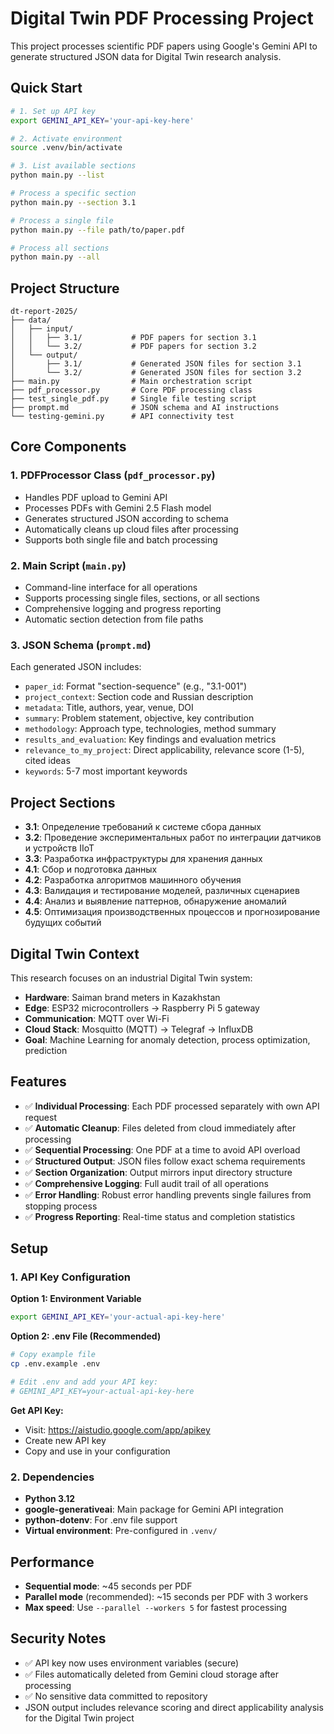 # Digital Twin PDF Processing Project

This project processes scientific PDF papers using Google's Gemini API to generate structured JSON data for Digital Twin research analysis.

## Quick Start

```bash
# 1. Set up API key
export GEMINI_API_KEY='your-api-key-here'

# 2. Activate environment
source .venv/bin/activate

# 3. List available sections
python main.py --list

# Process a specific section
python main.py --section 3.1

# Process a single file
python main.py --file path/to/paper.pdf

# Process all sections
python main.py --all
```

## Project Structure

```
dt-report-2025/
├── data/
│   ├── input/
│   │   ├── 3.1/           # PDF papers for section 3.1
│   │   └── 3.2/           # PDF papers for section 3.2
│   └── output/
│       ├── 3.1/           # Generated JSON files for section 3.1
│       └── 3.2/           # Generated JSON files for section 3.2
├── main.py                # Main orchestration script
├── pdf_processor.py       # Core PDF processing class
├── test_single_pdf.py     # Single file testing script
├── prompt.md              # JSON schema and AI instructions
└── testing-gemini.py      # API connectivity test
```

## Core Components

### 1. PDFProcessor Class (`pdf_processor.py`)
- Handles PDF upload to Gemini API
- Processes PDFs with Gemini 2.5 Flash model
- Generates structured JSON according to schema
- Automatically cleans up cloud files after processing
- Supports both single file and batch processing

### 2. Main Script (`main.py`)
- Command-line interface for all operations
- Supports processing single files, sections, or all sections
- Comprehensive logging and progress reporting
- Automatic section detection from file paths

### 3. JSON Schema (`prompt.md`)
Each generated JSON includes:
- `paper_id`: Format "section-sequence" (e.g., "3.1-001")
- `project_context`: Section code and Russian description
- `metadata`: Title, authors, year, venue, DOI
- `summary`: Problem statement, objective, key contribution
- `methodology`: Approach type, technologies, method summary
- `results_and_evaluation`: Key findings and evaluation metrics
- `relevance_to_my_project`: Direct applicability, relevance score (1-5), cited ideas
- `keywords`: 5-7 most important keywords

## Project Sections

- **3.1**: Определение требований к системе сбора данных
- **3.2**: Проведение экспериментальных работ по интеграции датчиков и устройств IIoT
- **3.3**: Разработка инфраструктуры для хранения данных
- **4.1**: Сбор и подготовка данных
- **4.2**: Разработка алгоритмов машинного обучения
- **4.3**: Валидация и тестирование моделей, различных сценариев
- **4.4**: Анализ и выявление паттернов, обнаружение аномалий
- **4.5**: Оптимизация производственных процессов и прогнозирование будущих событий

## Digital Twin Context

This research focuses on an industrial Digital Twin system:
- **Hardware**: Saiman brand meters in Kazakhstan
- **Edge**: ESP32 microcontrollers → Raspberry Pi 5 gateway
- **Communication**: MQTT over Wi-Fi
- **Cloud Stack**: Mosquitto (MQTT) → Telegraf → InfluxDB
- **Goal**: Machine Learning for anomaly detection, process optimization, prediction

## Features

- ✅ **Individual Processing**: Each PDF processed separately with own API request
- ✅ **Automatic Cleanup**: Files deleted from cloud immediately after processing
- ✅ **Sequential Processing**: One PDF at a time to avoid API overload
- ✅ **Structured Output**: JSON files follow exact schema requirements
- ✅ **Section Organization**: Output mirrors input directory structure
- ✅ **Comprehensive Logging**: Full audit trail of all operations
- ✅ **Error Handling**: Robust error handling prevents single failures from stopping process
- ✅ **Progress Reporting**: Real-time status and completion statistics

## Setup

### 1. API Key Configuration

**Option 1: Environment Variable**
```bash
export GEMINI_API_KEY='your-actual-api-key-here'
```

**Option 2: .env File (Recommended)**
```bash
# Copy example file
cp .env.example .env

# Edit .env and add your API key:
# GEMINI_API_KEY=your-actual-api-key-here
```

**Get API Key:**
- Visit: https://aistudio.google.com/app/apikey
- Create new API key
- Copy and use in your configuration

### 2. Dependencies
- **Python 3.12**
- **google-generativeai**: Main package for Gemini API integration
- **python-dotenv**: For .env file support
- **Virtual environment**: Pre-configured in `.venv/`

## Performance

- **Sequential mode**: ~45 seconds per PDF
- **Parallel mode** (recommended): ~15 seconds per PDF with 3 workers
- **Max speed**: Use `--parallel --workers 5` for fastest processing

## Security Notes

- ✅ API key now uses environment variables (secure)
- ✅ Files automatically deleted from Gemini cloud storage after processing
- ✅ No sensitive data committed to repository
- JSON output includes relevance scoring and direct applicability analysis for the Digital Twin project